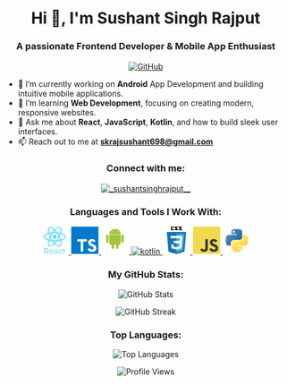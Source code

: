 <h1 align="center">Hi 👋, I'm Sushant Singh Rajput</h1>
<h3 align="center">A passionate Frontend Developer & Mobile App Enthusiast</h3>

<p align="center"> 
  <a href="https://github.com/sushantrajput" target="blank">
    <img align="center" src="https://raw.githubusercontent.com/rahuldkjain/github-profile-readme-generator/master/src/images/icons/Social/github.svg" alt="GitHub" height="30" width="40" />
  </a>
</p>

- 🔭 I’m currently working on **Android** App Development and building intuitive mobile applications.
- 🌱 I’m learning **Web Development**, focusing on creating modern, responsive websites.
- 💬 Ask me about **React**, **JavaScript**, **Kotlin**, and how to build sleek user interfaces.
- 📫 Reach out to me at **skrajsushant698@gmail.com**

<h3 align="center">Connect with me:</h3>
<p align="center">
  <a href="https://instagram.com/_sushantsinghrajput___" target="blank">
    <img align="center" src="https://raw.githubusercontent.com/rahuldkjain/github-profile-readme-generator/master/src/images/icons/Social/instagram.svg" alt="_sushantsinghrajput__" height="30" width="40" />
  </a>
</p>

<h3 align="center">Languages and Tools I Work With:</h3>
<p align="center"> 
  <a href="https://reactjs.org" target="_blank" rel="noreferrer"> 
    <img src="https://raw.githubusercontent.com/devicons/devicon/master/icons/react/react-original-wordmark.svg" alt="react" width="50" height="50"/> 
  </a> 
  <a href="https://www.typescriptlang.org" target="_blank" rel="noreferrer"> 
    <img src="https://raw.githubusercontent.com/devicons/devicon/master/icons/typescript/typescript-original.svg" alt="typescript" width="50" height="50"/> 
  </a>
  <a href="https://developer.android.com" target="_blank" rel="noreferrer"> 
    <img src="https://raw.githubusercontent.com/devicons/devicon/master/icons/android/android-original-wordmark.svg" alt="android" width="50" height="50"/> 
  </a> 
  <a href="https://kotlinlang.org" target="_blank" rel="noreferrer"> 
    <img src="https://www.vectorlogo.zone/logos/kotlinlang/kotlinlang-icon.svg" alt="kotlin" width="50" height="50"/> 
  </a> 
  <a href="https://www.w3schools.com/css/" target="_blank" rel="noreferrer"> 
    <img src="https://raw.githubusercontent.com/devicons/devicon/master/icons/css3/css3-original-wordmark.svg" alt="css3" width="50" height="50"/> 
  </a> 
  <a href="https://developer.mozilla.org/en-US/docs/Web/JavaScript" target="_blank" rel="noreferrer"> 
    <img src="https://raw.githubusercontent.com/devicons/devicon/master/icons/javascript/javascript-original.svg" alt="javascript" width="50" height="50"/> 
  </a>
  <a href="https://www.python.org" target="_blank" rel="noreferrer"> 
    <img src="https://raw.githubusercontent.com/devicons/devicon/master/icons/python/python-original.svg" alt="python" width="50" height="50"/> 
  </a> 
</p>

<h3 align="center">My GitHub Stats:</h3>
<p align="center">
  <img src="https://github-readme-stats.vercel.app/api?username=sushantrajput&show_icons=true&theme=radical&locale=en" alt="GitHub Stats" width="450" />
</p>

<p align="center">
  <img src="https://github-readme-streak-stats.herokuapp.com/?user=sushantrajput&theme=radical" alt="GitHub Streak" width="450" />
</p>

<h3 align="center">Top Languages:</h3>
<p align="center">
  <img src="https://github-readme-stats.vercel.app/api/top-langs?username=sushantrajput&show_icons=true&theme=radical&layout=compact" alt="Top Languages" width="450" />
</p>

<p align="center">
  <img src="https://komarev.com/ghpvc/?username=sushantrajput&label=Profile%20views&color=0e75b8&style=flat" alt="Profile Views" />
</p>
